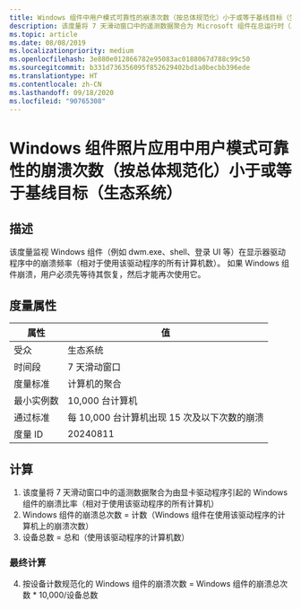 ```yaml
---
title: Windows 组件中用户模式可靠性的崩溃次数（按总体规范化）小于或等于基线目标（生态系统）
description: 该度量将 7 天滑动窗口中的遥测数据聚合为 Microsoft 组件在总运行时（以年为单位）内由显卡驱动程序引起的崩溃比率
ms.topic: article
ms.date: 08/08/2019
ms.localizationpriority: medium
ms.openlocfilehash: 3e880e012866782e95083ac0188067d788c99c50
ms.sourcegitcommit: b331d736356095f852629402bd1a0becbb396ede
ms.translationtype: HT
ms.contentlocale: zh-CN
ms.lasthandoff: 09/18/2020
ms.locfileid: "90765308"
---
```

# <a name="number-of-user-mode-reliability-for-crashes-in-windows-components-photos-app-normalized-by-population-is-less-than-or-equal-to-the-baseline-goal-ecosystem"></a>Windows 组件照片应用中用户模式可靠性的崩溃次数（按总体规范化）小于或等于基线目标（生态系统）

## <a name="description"></a>描述

该度量监视 Windows 组件（例如 dwm.exe、shell、登录 UI 等）在显示器驱动程序中的崩溃频率（相对于使用该驱动程序的所有计算机数）。 如果 Windows 组件崩溃，用户必须先等待其恢复，然后才能再次使用它。

## <a name="measure-attributes"></a>度量属性

|属性|值|
|----|----|
|受众|生态系统|
|时间段|7 天滑动窗口|
|度量标准|计算机的聚合|
|最小实例数|10,000 台计算机|
|通过标准|每 10,000 台计算机出现 15 次及以下次数的崩溃|
|度量 ID|20240811|

## <a name="calculation"></a>计算

1. 该度量将 7 天滑动窗口中的遥测数据聚合为由显卡驱动程序引起的 Windows 组件的崩溃比率（相对于使用该驱动程序的所有计算机）
2. Windows 组件的崩溃总次数 = 计数（Windows 组件在使用该驱动程序的计算机上的崩溃次数）
3. 设备总数 = 总和（使用该驱动程序的计算机数）

### <a name="final-calculation"></a>最终计算 

4. 按设备计数规范化的 Windows 组件的崩溃次数 = Windows 组件的崩溃总次数 * 10,000/设备总数
